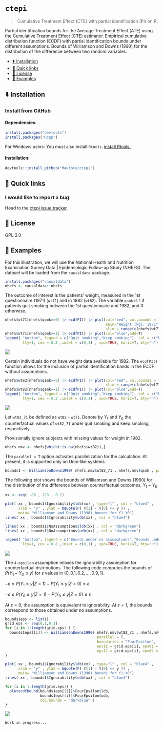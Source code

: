 # `ctepi`
> Cumulative Treatment Effect (CTE) with partial identification (PI) on R.


Partial identification bounds for the Average Treatment Effect (ATE) using
the Cumulative Treatment Effect (CTE) estimator. Empirical cumulative distribution
function (ECDF) with partial identification bounds under different assumptions.
Bounds of Williamson and Downs (1990) for the distribution of the difference between
two random variables.

- <a href="#arrow_down-installation"
  id="toc-arrow_down-installation">:arrow_down: Installation</a>
- <a href="#link-quick-links"
  id="toc-link-quick-links">:link: Quick links
  </a>
- <a href="#blue_book-license"
  id="toc-blue_book-license"><strong>:blue_book:</strong> License</a>
- <a href="#rocket-examples" id="toc-rocket-examples">:rocket: Examples</a>


## :arrow_down: Installation

### Install from GitHub

#### Dependencies:

``` r
install.packages("devtools")
install.packages("Rcpp")
```
For Windows users: You must also install `Rtools`. [install Rtools.](https://cran.r-project.org/bin/windows/Rtools/)

#### Installation:

``` r
devtools::install_github("Mautoro/ctepi")
```

## :link: Quick links

### I would like to report a bug

Head to the [ctepi issue tracker](https://github.com/Mautoro/ctepi/issues).


## **:blue_book:** License

GPL 3.0

## :rocket: Examples

For this illustration, we will use the National Health and Nutrition Examination Survey Data | Epidemiologic Follow-up Study (NHEFS). The dataset will be loaded from the `causaldata` package.

``` r
install.packages("causaldata")
nhefs <- causaldata::nhefs
```

The outcome of interest is the patients' weight, measured in the 1st questionnaire (1971) (`wt71`) and in 1982 (`wt82`). The variable `qsmk` is 1 if patients quit smoking between the 1st questionnaire and 1982, and 0 otherwise.

``` r
nhefs$wt71[nhefs$qsmk==0] |> ecdfPI() |> plot(col="red", col.bounds = "red", 
                                              main="Weight (kg), 1971", 
                                              xlim = range(c(nhefs$wt71,nhefs$wt82),na.rm = T) )
nhefs$wt71[nhefs$qsmk==1] |> ecdfPI() |> plot(col="blue",add=T)
legend( "bottom", legend = c("Quit smoking","Keep smoking"), col = c("blue", "red"), 
        lty=1, cex = 0.8 ,inset = c(0,1) , xpd=TRUE, horiz=T, bty="n")
```
![](README_files/figure-markdown_strict/unnamed-chunk-2-1.png)

Certain individuals do not have weight data available for 1982. The `ecdfPI()` function allows for the inclusion of partial identification bands in the ECDF without assumptions.

``` r
nhefs$wt82[nhefs$qsmk==0] |> ecdfPI() |> plot(col="red", col.bounds = "red", main="Weight (kg), 1982",
                                              xlim = range(c(nhefs$wt71,nhefs$wt82),na.rm = T) )
nhefs$wt82[nhefs$qsmk==1] |> ecdfPI() |> plot(col="blue",add=T)
legend( "bottom", legend = c("Quit smoking","Keep smoking"), col = c("blue", "red"), 
        lty=1, cex = 0.8 ,inset = c(0,1) , xpd=TRUE, horiz=T, bty="n")
```
![](README_files/figure-markdown_strict/unnamed-chunk-3-1.png)

Let `wt82_71` be defined as `wt82` - `wt71`. Denote by *Y*<sub>1</sub>
and *Y*<sub>0</sub> the counterfactual values of `wt82_71` under quit
smoking and keep smoking, respectively.

Provisionally ignore subjects with missing values for weight in 1982.

``` r
nhefs.nmv <- nhefs[which(!is.na(nhefs$wt82)),]
```

The `parallel = T` option activates parallelization for the calculation.
At present, it is supported only on Unix-like systems.

``` r
bounds1 <- WilliamsonDowns1990( nhefs.nmv$wt82_71 , nhefs.nmv$qsmk , parallel = T)
```

The following plot shows the bounds of Williamson and Downs (1990) for
the distribution of the difference between counterfactual outcomes,
*Y*<sub>1</sub> − *Y*<sub>0</sub>.


``` r
xx <- seq( -80 , 120 , 0.1)

plot( xx , bounds1$Ignorability$ldb(xx) , type="l" , col = "blue4" ,
      xlab = "y" , ylab = bquote(P( Y[1] - Y[0] <= y )) ,
      main= "Williamson and Downs (1990) bounds for Y1-Y0")
lines( xx , bounds1$Ignorability$udb(xx) , col = "blue4")

lines( xx , bounds1$NoAssumptions$ldb(xx) , col = "darkgreen")
lines( xx , bounds1$NoAssumptions$udb(xx) , col = "darkgreen")

legend( "bottom", legend = c("Bounds under no assumptions","Bounds under ignorability"), col = c("darkgreen", "blue4"), 
        lty=1, cex = 0.8 ,inset = c(0,1) , xpd=TRUE, horiz=T, bty="n")
```

![](README_files/figure-markdown_strict/unnamed-chunk-6-1.png)

The `4-epsilon` assumption relaxes the ignorability assumption for
counterfactual distributions. The following code computes the bounds of
*P*(*Y*<sub>1</sub> − *Y*<sub>0</sub> ≤ *y*) for *ε* values in
{0, 0.1, 0.2, …, 0.9, 1}.

−*ε* ≤ *P*(*Y*<sub>1</sub> ≤ *y*|*Z* = 1) − *P*(*Y*<sub>1</sub> ≤ *y*|*Z* = 0) ≤ *ε*

−*ε* ≤ *P*(*Y*<sub>0</sub> ≤ *y*|*Z* = 1) − *P*(*Y*<sub>0</sub> ≤ *y*|*Z* = 0) ≤ *ε*

At *ε* = 0, the assumption is equivalent to ignorability. At *ε* = 1,
the bounds correspond to those obtained under no assumptions.

``` r
bounds1eps <- list()
grid.eps <- seq(0,1,0.1)
for (i in 1:length(grid.eps) ) {
  bounds1eps[[i]] <- WilliamsonDowns1990( nhefs.nmv$wt82_71 , nhefs.nmv$qsmk , 
                                          parallel = T,
                                          boundaries = "FourEpsilon",
                                          eps11 = grid.eps[i], eps01 = grid.eps[i], 
                                          eps12 = grid.eps[i], eps02 = grid.eps[i] )
}
```


``` r
plot( xx , bounds1$Ignorability$ldb(xx) , type="l" , col = "blue4" ,
      xlab = "y" , ylab = bquote(P( Y[1] - Y[0] <= y )) ,
      main= "Williamson and Downs (1990) bounds for Y1-Y0")
lines( xx , bounds1$Ignorability$udb(xx) , col = "blue4")

for (i in 1:length(grid.eps)) {
  plotecdfbound(bounds1eps[[i]]$FourEpsilon$ldb, 
                bounds1eps[[i]]$FourEpsilon$udb, 
                col.bounds = "darkblue" )
}
```
![](README_files/figure-markdown_strict/unnamed-chunk-8-1.png)

`Work in progress...`











